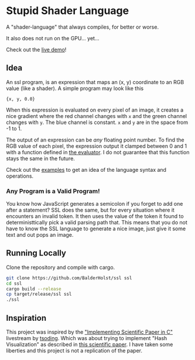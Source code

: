 # Stupid Shader Language
A "shader-language" that always compiles, for better or worse.

It also does not run on the GPU... yet...

Check out the [live demo](https://balderholst.github.io/SSL/)!

## Idea
An ssl program, is an expression that maps an (x, y) coordinate to an RGB value (like a shader). A simple program may look like this
```text
{x, y, 0.0}
```
When this expression is evaluated on every pixel of an image, it creates a nice gradient where the red channel changes with `x` and the green channel changes with `y`. The blue channel is constant. `x` and `y` are in the space from -1 to 1.

The output of an expression can be *any* floating point number. To find the RGB value of each pixel, the expression output it clamped between 0 and 1 with a function defined in [the evaluator](./src/evaluator.rs). I do not guarantee that this function stays the same in the future.

Check out the [examples](./examples/) to get an idea of the language syntax and operations.

### Any Program is a Valid Program!
You know how JavaScript generates a semicolon if you forget to add one after a statement? SSL does the same, but for every situation where it encounters an invalid token. It then uses the value of the token it found to deterministtically pick a valid parsing path that. This means that you do not have to know the SSL language to generate a nice image, just give it some text and out pops an image.


## Running Locally
Clone the repository and compile with cargo.
```bash
git clone https://github.com/BalderHolst/ssl ssl
cd ssl
cargo build --release
cp target/release/ssl ssl
./ssl
```

## Inspiration
This project was inspired by the ["Implementing Scientific Paper in C"](https://www.youtube.com/watch?v=3D_h2RE0o0E) livestream by [tsoding](https://github.com/tsoding). Which was about trying to implement "Hash Visualization" as described in [this scientific paper](http://users.ece.cmu.edu/~adrian/projects/validation/validation.pdf). I have taken some liberties and this project is not a replication of the paper.

